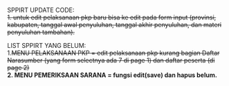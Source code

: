 SPPIRT UPDATE CODE:</br>
~~1. untuk edit pelaksanaan pkp baru bisa ke edit pada form input (provinsi, kabupaten, tanggal awal penyuluhan, tanggal akhir penyuluhan, dan materi penyuluhan tambahan).~~

LIST SPPIRT YANG BELUM:</br>
1.~~MENU PELAKSANAAN PKP = edit pelaksanaan pkp kurang bagian Daftar Narasumber (yang form selectnya ada 7 di page 1) dan daftar peserta (di page 2)~~
</br>
**2. MENU PEMERIKSAAN SARANA = fungsi edit(save) dan hapus belum.**
